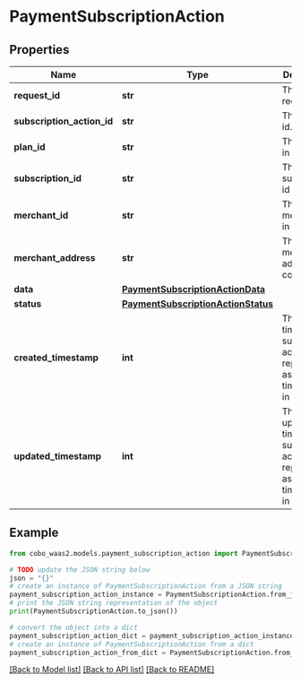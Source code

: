 # PaymentSubscriptionAction


## Properties

Name | Type | Description | Notes
------------ | ------------- | ------------- | -------------
**request_id** | **str** | The action request id. | 
**subscription_action_id** | **str** | The action id. | 
**plan_id** | **str** | The plan id in cobo. | 
**subscription_id** | **str** | The subscription id in cobo. | 
**merchant_id** | **str** | The merchant id in cobo. | 
**merchant_address** | **str** | The merchant address in cobo. | 
**data** | [**PaymentSubscriptionActionData**](PaymentSubscriptionActionData.md) |  | 
**status** | [**PaymentSubscriptionActionStatus**](PaymentSubscriptionActionStatus.md) |  | 
**created_timestamp** | **int** | The created time of the subscription action, represented as a UNIX timestamp in seconds. | [optional] 
**updated_timestamp** | **int** | The updated time of the subscription action, represented as a UNIX timestamp in seconds. | [optional] 

## Example

```python
from cobo_waas2.models.payment_subscription_action import PaymentSubscriptionAction

# TODO update the JSON string below
json = "{}"
# create an instance of PaymentSubscriptionAction from a JSON string
payment_subscription_action_instance = PaymentSubscriptionAction.from_json(json)
# print the JSON string representation of the object
print(PaymentSubscriptionAction.to_json())

# convert the object into a dict
payment_subscription_action_dict = payment_subscription_action_instance.to_dict()
# create an instance of PaymentSubscriptionAction from a dict
payment_subscription_action_from_dict = PaymentSubscriptionAction.from_dict(payment_subscription_action_dict)
```
[[Back to Model list]](../README.md#documentation-for-models) [[Back to API list]](../README.md#documentation-for-api-endpoints) [[Back to README]](../README.md)


